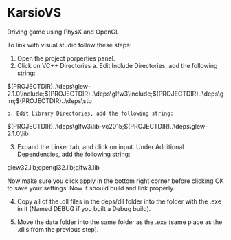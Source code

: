 # KarsioVS
Driving game using PhysX and OpenGL

To link with visual studio follow these steps:
1. Open the project porperties panel.
2. Click on VC++ Directories
	a. Edit Include Directories, add the following string: 

$(PROJECTDIR)..\deps\glew-2.1.0\include;$(PROJECTDIR)..\deps\glfw3\include;$(PROJECTDIR)..\deps\glm;$(PROJECTDIR)..\deps\stb

	b. Edit Library Directories, add the following string:

$(PROJECTDIR)..\deps\glfw3\lib-vc2015;$(PROJECTDIR)..\deps\glew-2.1.0\lib

3. Expand the Linker tab, and click on input. Under Additional Dependencies, add the following string:

glew32.lib;opengl32.lib;glfw3.lib


Now make sure you click apply in the bottom right corner before clicking OK to save your settings.
Now it should build and link properly.

4. Copy all of the .dll files in the deps/dll folder into the folder with the .exe in it (Named DEBUG if you built a Debug build).

5. Move the data folder into the same folder as the .exe (same place as the .dlls from the previous step).
